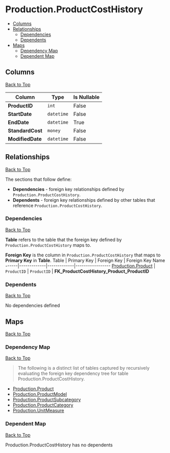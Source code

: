 # Production.ProductCostHistory

* [Columns](#columns)
* [Relationships](#relationships)
    * [Dependencies](#dependencies)
    * [Dependents](#dependents)
* [Maps](#maps)
    * [Dependency Map](#dependency-map)
    * [Dependent Map](#dependent-map)

## Columns
[Back to Top](#productionproductcosthistory)

Column | Type | Is Nullable
-------|------|------------
**ProductID** | `int` | False
**StartDate** | `datetime` | False
**EndDate** | `datetime` | True
**StandardCost** | `money` | False
**ModifiedDate** | `datetime` | False

## Relationships
[Back to Top](#productionproductcosthistory)


The sections that follow define:
* **Dependencies** - foreign key relationships defined by `Production.ProductCostHistory`.
* **Dependents** - foreign key relationships defined by other tables that reference `Production.ProductCostHistory`.

### Dependencies
[Back to Top](#productionproductcosthistory)


**Table** refers to the table that the foreign key defined by `Production.ProductCostHistory` maps to.

**Foreign Key** is the column in `Production.ProductCostHistory` that maps to **Primary Key** in **Table**.
Table | Primary Key | Foreign Key | Foreign Key Name
------|-------------|-------------|-----------------
[Production.Product](./Product.md) | `ProductID` | `ProductID` | **FK_ProductCostHistory_Product_ProductID**

### Dependents
[Back to Top](#productionproductcosthistory)

No dependencies defined

## Maps
[Back to Top](#productionproductcosthistory)

### Dependency Map
[Back to Top](#productionproductcosthistory)

> The following is a distinct list of tables captured by recursively evaluating the foreign key dependency tree for table Production.ProductCostHistory.

* [Production.Product](./Product.md)
* [Production.ProductModel](./ProductModel.md)
* [Production.ProductSubcategory](./ProductSubcategory.md)
* [Production.ProductCategory](./ProductCategory.md)
* [Production.UnitMeasure](./UnitMeasure.md)
### Dependent Map
[Back to Top](#productionproductcosthistory)

Production.ProductCostHistory has no dependents
